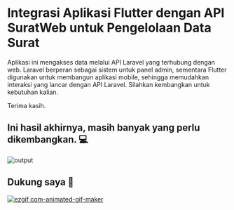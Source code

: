 # Integrasi Aplikasi Flutter dengan API SuratWeb untuk Pengelolaan Data Surat
Aplikasi ini mengakses data melalui API Laravel yang terhubung dengan web. Laravel berperan sebagai sistem untuk panel admin, sementara Flutter digunakan untuk membangun aplikasi mobile, sehingga memudahkan interaksi yang lancar dengan API Laravel. Silahkan kembangkan untuk kebutuhan kalian.

Terima kasih.

## Ini hasil akhirnya, masih banyak yang perlu dikembangkan. 💻
![output](https://github.com/user-attachments/assets/317129d4-1d47-4363-82a5-166376053233)

## Dukung saya 💸
[![ezgif com-animated-gif-maker](https://github.com/user-attachments/assets/17497ff2-bdb1-4b98-979a-8c6adf47969a)](https://saweria.co/pulpjetty)
